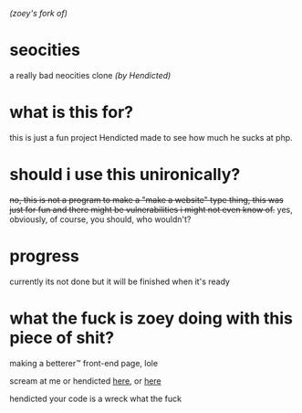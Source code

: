 *(zoey's fork of)*
# seocities
a really bad neocities clone *(by Hendicted)*
# what is this for?
this is just a fun project Hendicted made to see how much he sucks at php.
# should i use this unironically?
~~no, this is not a program to make a "make a website" type thing, this was just for fun and there might be vulnerabilities i might not even know of.~~
yes, obviously, of course, you should, who wouldn't?
# progress
currently its not done but it will be finished when it's ready 
# what the fuck is zoey doing with this piece of shit?
making a betterer™ front-end page, lole

scream at me or hendicted [here](https://discord.gg/p7fKdbB), or [here](https://discord.gg/QWvGXng)

hendicted your code is a wreck what the fuck
